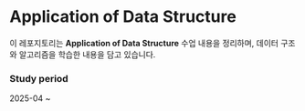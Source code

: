 # Application of Data Structure

이 레포지토리는 **Application of Data Structure** 수업 내용을 정리하며, 데이터 구조와 알고리즘을 학습한 내용을 담고 있습니다.

### Study period
2025-04 ~ 
